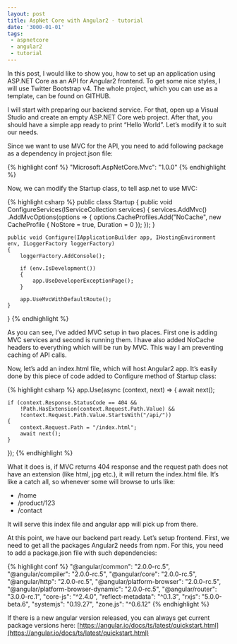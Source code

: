 ```yaml
---
layout: post
title: AspNet Core with Angular2 - tutorial
date: '3000-01-01'
tags: 
 - aspnetcore
 - angular2
 - tutorial
---
```

In this post, I would like to show you, how to set up an application using ASP.NET Core as an API for Angular2 frontend. To get some nice styles, I will use Twitter Bootstrap v4. 
The whole project, which you can use as a template, can be found on GITHUB. 

I will start with preparing our backend service. For that, open up a Visual Studio and create an empty ASP.NET Core web project. After that, you should have a simple app ready to print “Hello World”. Let’s modify it to suit our needs. 

Since we want to use MVC for the API, you need to add following package as a dependency in project.json file:

{% highlight conf %}
"Microsoft.AspNetCore.Mvc": "1.0.0"
{% endhighlight %}

Now, we can modify the Startup class, to tell asp.net to use MVC: 

{% highlight csharp %}
public class Startup
{
    public void ConfigureServices(IServiceCollection services)
    {
        services.AddMvc()
            .AddMvcOptions(options =>
            {
                options.CacheProfiles.Add("NoCache", new CacheProfile
                {
                    NoStore = true,
                    Duration = 0
                });
            });
    }
    
    public void Configure(IApplicationBuilder app, IHostingEnvironment env, ILoggerFactory loggerFactory)
    {
        loggerFactory.AddConsole();

        if (env.IsDevelopment())
        {
            app.UseDeveloperExceptionPage();
        }

        app.UseMvcWithDefaultRoute();
    }
}
{% endhighlight %}


As you can see, I’ve added MVC setup in two places. First one is adding MVC services and second is running them. I have also added NoCache headers to everything which will be run by MVC. This way I am preventing caching of API calls. 

Now, let’s add an index.html file, which will host Angular2 app. It’s easily done by this piece of code added to Configure method of Startup class: 

{% highlight csharp %}
app.Use(async (context, next) =>
{
    await next();

    if (context.Response.StatusCode == 404 &&
        !Path.HasExtension(context.Request.Path.Value) &&
        !context.Request.Path.Value.StartsWith("/api/"))
    {
        context.Request.Path = "/index.html"; 
        await next();
    }
});
{% endhighlight %}

What it does is, if MVC returns 404 response and the request path does not have an extension (like html, jpg etc.), it will return the index.html file. It’s like a catch all, so whenever some will browse to urls like: 

* /home
* /product/123
* /contact

It will serve this index file and angular app will pick up from there. 

At this point, we have our backend part ready. Let’s setup frontend. First, we need to get all the packages Angular2 needs from npm. For this, you need to add a package.json file with such dependencies: 

{% highlight conf %}
"@angular/common": "2.0.0-rc.5",
"@angular/compiler": "2.0.0-rc.5",
"@angular/core": "2.0.0-rc.5",
"@angular/http": "2.0.0-rc.5",
"@angular/platform-browser": "2.0.0-rc.5",
"@angular/platform-browser-dynamic": "2.0.0-rc.5",
"@angular/router": "3.0.0-rc.1",
"core-js": "^2.4.0",
"reflect-metadata": "^0.1.3",
"rxjs": "5.0.0-beta.6",
"systemjs": "0.19.27",
"zone.js": "^0.6.12"
{% endhighlight %}

If there is a new angular version released, you can always get current package versions here: [https://angular.io/docs/ts/latest/quickstart.html](https://angular.io/docs/ts/latest/quickstart.html)


